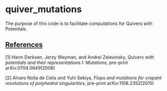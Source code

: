# quiver_mutations
The purpose of this code is to facilitate computations for Quivers with Potentials. 

## [References](#references)
<a id='DeWeZe'>\[1\]
Harm Derksen, Jerzy Weyman, and Andrei Zelevinsky, *Quivers with potentials and their representations I: Mutations*, pre-print arXiv:0704.0649(2008) 
</a>

<a id='NoSe2015'>\[2\]
Alvaro Nolla de Celis and Yuhi Sekiya, *Flops and mutations for crepant resolutions of polyhedral singularities*, pre-print arXiv:1108.2352(2015) 
</a>
